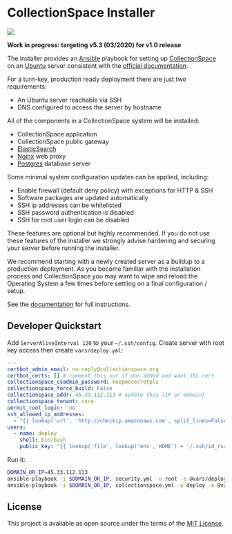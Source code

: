 # CollectionSpace Installer

![](https://github.com/actions/cspace-installer/workflows/Lint%20Installer/badge.svg)

**Work in progress: targeting v5.3 (03/2020) for v1.0 release**

The installer provides an [Ansible](https://www.ansible.com/) playbook
for setting up [CollectionSpace](https://www.collectionspace.org/) on an
[Ubuntu](https://ubuntu.com/) server consistent with the [official
documentation](https://collectionspace.atlassian.net/wiki/spaces/DOC/pages/701465498/Installing+on+Ubuntu+LTS).

For a turn-key, production ready deployment there are just two requirements:

- An Ubuntu server reachable via SSH
- DNS configured to access the server by hostname

All of the components in a CollectionSpace system will be installed:

- CollectionSpace application
- CollectionSpace public gateway
- [ElasticSearch](https://www.elastic.co/)
- [Nginx](https://www.nginx.com/) web proxy
- [Postgres](https://www.postgresql.org/) database server

Some minimal system configuration updates can be applied, including:

- Enable firewall (default deny policy) with exceptions for HTTP & SSH
- Software packages are updated automatically
- SSH ip addresses can be whitelisted
- SSH password authentication is disabled
- SSH for root user login can be disabled

These features are optional but highly recommended. If you do not use
these features of the installer we strongly advise hardening and
securing your server before running the installer.

We recommend starting with a newly created server as a buildup to a
production deployment. As you become familiar with the installation
process and CollectionSpace you may want to wipe and reload the
Operating System a few times before settling on a final configuration
/ setup.

See the [documentation](docs/README.md) for full instructions.

## Developer Quickstart

Add `ServerAliveInterval 120` to your `~/.ssh/config`. Create server
with root key access then create `vars/deploy.yml`:

```yml
---
certbot_admin_email: no-reply@collectionspace.org
certbot_certs: [] # comment this out if dns added and want SSL cert
collectionspace_csadmin_password: keepmesecretplz
collectionspace_force_build: False
collectionspace_addr: 45.33.112.113 # update this (IP or domain)
collectionspace_tenant: core
permit_root_login: 'no'
ssh_allowed_ip_addresses:
  - "{{ lookup('url', 'http://checkip.amazonaws.com', split_lines=False) | replace('\n', '') }}"
users:
  - name: deploy
    shell: bin/bash
    public_key: "{{ lookup('file', lookup('env','HOME') + '/.ssh/id_rsa.pub') }}"
```

Run it:

```bash
DOMAIN_OR_IP=45.33.112.113
ansible-playbook -i $DOMAIN_OR_IP, security.yml -u root -e @vars/deploy.yml
ansible-playbook -i $DOMAIN_OR_IP, collectionspace.yml -u deploy -e @vars/deploy.yml
```

## License

This project is available as open source under the terms of the
[MIT License](http://opensource.org/licenses/MIT).
